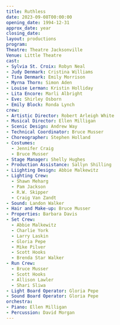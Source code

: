 ```yaml
---
title: Ruthless
date: 2023-09-08T00:00:00
opening_date: 1994-12-31
approx_date: year
closing_date:
layout: productions
program:
Theatre: Theatre Jacksonville
Venue: Little Theatre
cast:
- Sylvia St. Croix: Robyn Neal
- Judy Denmark: Cristina Williams
- Tina Denmark: Emily Morrison
- Myrna Thorn: Simon Aden
- Louise Lerman: Kristin Holliday
- Lita Encore: Marli Albright
- Eve: Shirley Osborn
- Emily Block: Ronda Lynch
crew:
- Artistic Director: Robert Arleigh White
- Musical Director: Ellen Milligan
- Scenic Design: Andrew Way
- Technical Coordinator: Bruce Musser
- Choreographer: Stephen Holland
- Costumes:
  - Jennifer Craig
  - Bruce Musser
- Stage Manager: Shelly Hughes
- Production Assistance: Sallyn Shilling
- Liighting Design: Abbie Malkewitz
- Lighting Crew:
  - Shawn Meharg
  - Pam Jackson
  - R.W. Skipper
  - Craig Van Zandt
- Sound: Landon Walker
- Hair and Make-up: Bruce Musser
- Properties: Barbara Davis
- Set Crew:
  - Abbie Malkewitz
  - Charlie York
  - Larry Laskin
  - Gloria Pepe
  - Mike Pilver
  - Scott Hooks
  - Brenda Star Walker
- Run Crew:
  - Bruce Musser
  - Scott Hooks
  - Allison Lawler
  - Shari Sliwa
- Light Board Operator: Gloria Pepe
- Sound Board Operator: Gloria Pepe
orchestra:
- Piano: Ellen Milligan
- Percussion: David Morgan
---
```

